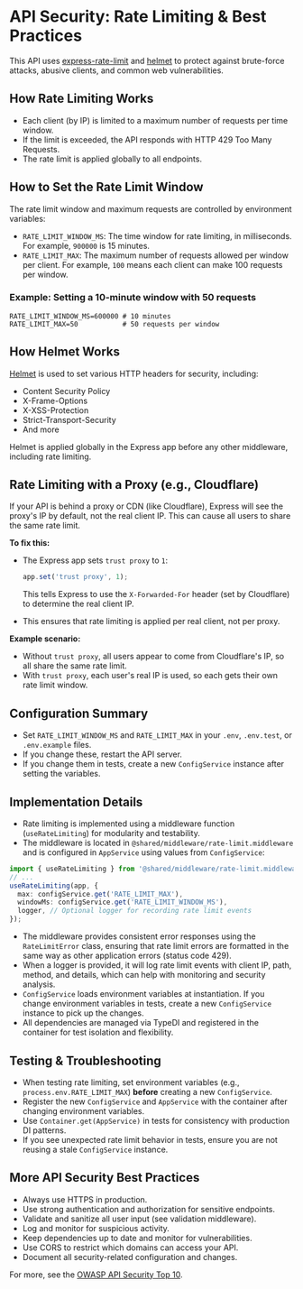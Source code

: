 # API Security: Rate Limiting & Best Practices

This API uses [express-rate-limit](https://www.npmjs.com/package/express-rate-limit) and [helmet](https://helmetjs.github.io/) to protect against brute-force attacks, abusive clients, and common web vulnerabilities.

## How Rate Limiting Works

- Each client (by IP) is limited to a maximum number of requests per time window.
- If the limit is exceeded, the API responds with HTTP 429 Too Many Requests.
- The rate limit is applied globally to all endpoints.

## How to Set the Rate Limit Window

The rate limit window and maximum requests are controlled by environment variables:

- `RATE_LIMIT_WINDOW_MS`: The time window for rate limiting, in milliseconds. For example, `900000` is 15 minutes.
- `RATE_LIMIT_MAX`: The maximum number of requests allowed per window per client. For example, `100` means each client can make 100 requests per window.

### Example: Setting a 10-minute window with 50 requests

```env
RATE_LIMIT_WINDOW_MS=600000 # 10 minutes
RATE_LIMIT_MAX=50           # 50 requests per window
```

## How Helmet Works

[Helmet](https://helmetjs.github.io/) is used to set various HTTP headers for security, including:

- Content Security Policy
- X-Frame-Options
- X-XSS-Protection
- Strict-Transport-Security
- And more

Helmet is applied globally in the Express app before any other middleware, including rate limiting.

## Rate Limiting with a Proxy (e.g., Cloudflare)

If your API is behind a proxy or CDN (like Cloudflare), Express will see the proxy's IP by default, not the real client IP. This can cause all users to share the same rate limit.

**To fix this:**

- The Express app sets `trust proxy` to `1`:

  ```js
  app.set('trust proxy', 1);
  ```

  This tells Express to use the `X-Forwarded-For` header (set by Cloudflare) to determine the real client IP.

- This ensures that rate limiting is applied per real client, not per proxy.

**Example scenario:**

- Without `trust proxy`, all users appear to come from Cloudflare's IP, so all share the same rate limit.
- With `trust proxy`, each user's real IP is used, so each gets their own rate limit window.

## Configuration Summary

- Set `RATE_LIMIT_WINDOW_MS` and `RATE_LIMIT_MAX` in your `.env`, `.env.test`, or `.env.example` files.
- If you change these, restart the API server.
- If you change them in tests, create a new `ConfigService` instance after setting the variables.

## Implementation Details

- Rate limiting is implemented using a middleware function (`useRateLimiting`) for modularity and testability.
- The middleware is located in `@shared/middleware/rate-limit.middleware` and is configured in `AppService` using values from `ConfigService`:

```ts
import { useRateLimiting } from '@shared/middleware/rate-limit.middleware';
// ...
useRateLimiting(app, {
  max: configService.get('RATE_LIMIT_MAX'),
  windowMs: configService.get('RATE_LIMIT_WINDOW_MS'),
  logger, // Optional logger for recording rate limit events
});
```

- The middleware provides consistent error responses using the `RateLimitError` class, ensuring that rate limit errors are formatted in the same way as other application errors (status code 429).
- When a logger is provided, it will log rate limit events with client IP, path, method, and details, which can help with monitoring and security analysis.
- `ConfigService` loads environment variables at instantiation. If you change environment variables in tests, create a new `ConfigService` instance to pick up the changes.
- All dependencies are managed via TypeDI and registered in the container for test isolation and flexibility.

## Testing & Troubleshooting

- When testing rate limiting, set environment variables (e.g., `process.env.RATE_LIMIT_MAX`) **before** creating a new `ConfigService`.
- Register the new `ConfigService` and `AppService` with the container after changing environment variables.
- Use `Container.get(AppService)` in tests for consistency with production DI patterns.
- If you see unexpected rate limit behavior in tests, ensure you are not reusing a stale `ConfigService` instance.

## More API Security Best Practices

- Always use HTTPS in production.
- Use strong authentication and authorization for sensitive endpoints.
- Validate and sanitize all user input (see validation middleware).
- Log and monitor for suspicious activity.
- Keep dependencies up to date and monitor for vulnerabilities.
- Use CORS to restrict which domains can access your API.
- Document all security-related configuration and changes.

For more, see the [OWASP API Security Top 10](https://owasp.org/www-project-api-security/).
